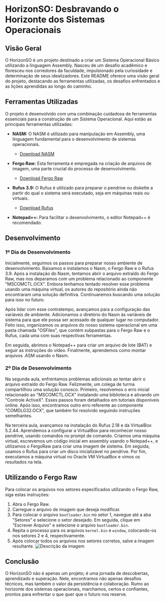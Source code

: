 # HorizonSO: Desbravando o Horizonte dos Sistemas Operacionais

## Visão Geral

O HorizonSO é um projeto destinado a criar um Sistema Operacional Básico utilizando a linguagem Assembly. Nasceu de um desafio acadêmico e floresceu nos corredores da faculdade, impulsionado pela curiosidade e determinação de seus idealizadores. Este README oferece uma visão geral do projeto, destacando as ferramentas utilizadas, os desafios enfrentados e as lições aprendidas ao longo do caminho.

## Ferramentas Utilizadas

O projeto é desenvolvido com uma combinação cuidadosa de ferramentas essenciais para a construção de um Sistema Operacional. Aqui estão as principais ferramentas utilizadas:

- **NASM:** O NASM é utilizado para manipulação em Assembly, uma linguagem fundamental para o desenvolvimento de sistemas operacionais.
  - [Download NASM](https://www.nasm.us/pub/nasm/releasebuilds/2.14.03rc2/win64/)

- **Fergo Raw:** Esta ferramenta é empregada na criação de arquivos de imagem, uma parte crucial do processo de desenvolvimento.
  - [Download Fergo Raw](https://www.fergonez.net/softwares/fraw)

- **Rufus 3.9:** O Rufus é utilizado para preparar o pendrive ou diskette a partir do qual o sistema será executado, seja em máquinas reais ou virtuais.
  - [Download Rufus](https://rufus.ie/downloads/)

- **Notepad++:** Para facilitar o desenvolvimento, o editor Notepad++ é recomendado.

## Desenvolvimento

### 1º Dia de Desenvolvimento

Inicialmente, seguimos os passos para preparar nosso ambiente de desenvolvimento. Baixamos e instalamos o Nasm, o Fergo Raw e o Rufus 3.9. Após a instalação do Nasm, tentamos abrir o arquivo extraído do Fergo Raw, mas nos deparamos com um problema relacionado ao componente "MSCOMCTL.OCX". Embora tenhamos tentado resolver esse problema usando uma máquina virtual, os autores do repositório ainda não encontraram uma solução definitiva. Continuaremos buscando uma solução para isso no futuro.

Após lidar com esse contratempo, avançamos para a configuração das variáveis de ambiente. Adicionamos o diretório do Nasm às variáveis de sistema para que ele possa ser acessado de qualquer lugar no computador. Feito isso, organizamos os arquivos do nosso sistema operacional em uma pasta chamada "OSFiles", que contém subpastas para o Fergo Raw e o Rufus, cada uma com suas respectivas ferramentas.

Em seguida, abrimos o Notepad++ para criar um arquivo de lote (BAT) e seguir as instruções do vídeo. Finalmente, aprendemos como montar arquivos .ASM usando o Nasm.

### 2º Dia de Desenvolvimento

Na segunda aula, enfrentamos problemas adicionais ao tentar abrir o arquivo extraído do Fergo Raw. Felizmente, um colega de turma compartilhou uma solução conosco. Primeiro, resolvemos o erro inicial relacionado ao "MSCOMCTL.OCX" instalando uma biblioteca e ativando um "Controle ActiveX". Esses passos foram detalhados em tutoriais disponíveis online. Após isso, encontramos outro erro referente ao componente "COMDLG32.OCX", que também foi resolvido seguindo instruções semelhantes.

Na terceira aula, avançamos na instalação do Rufus 2.18 e da VirtualBox 5.2.44. Aprendemos a configurar a VirtualBox para reconhecer nosso pendrive, usando comandos no prompt de comando. Criamos uma máquina virtual, escrevemos um código inicial em assembly usando o Notepad++, e utilizamos o FergoRaw para criar uma imagem de sistema. Em seguida, usamos o Rufus para criar um disco inicializável no pendrive. Por fim, executamos a máquina virtual no Oracle VM VirtualBox e vimos os resultados na tela.

## Utilizando o Fergo Raw

Para colocar os arquivos nos setores especificados utilizando o Fergo Raw, siga estas instruções:

1. Abra o Fergo Raw.
2. Carregue o arquivo de imagem que deseja modificar.
3. Para colocar o arquivo `bootloader.bin` no setor 1, navegue até a aba "Setores" e selecione o setor desejado. Em seguida, clique em "Escrever Arquivo" e selecione o arquivo `bootloader.bin`.
4. Repita o processo para os arquivos `kernel.bin` e `window`, colocando-os nos setores 2 e 4, respectivamente.
5. Após colocar todos os arquivos nos setores corretos, salve a imagem resultante.
    ![Descrição da imagem](file:///C:/Users/Portuga/Pictures/Captura%20de%20tela%202024-05-07%20114033.png)

## Conclusão

O HorizonSO não é apenas um projeto; é uma jornada de descobertas, aprendizado e superação. Nele, encontramos não apenas desafios técnicos, mas também o valor da persistência e colaboração. Rumo ao horizonte dos sistemas operacionais, marchamos, certos e confiantes, prontos para enfrentar o que quer que o futuro nos reserve.
